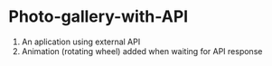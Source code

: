 # Photo-gallery-with-API

1. An aplication using external API
2. Animation (rotating wheel) added when waiting for API response
